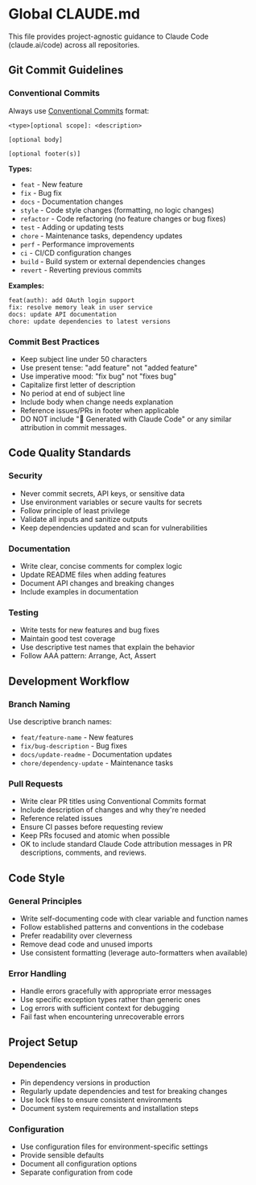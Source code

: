 # Global CLAUDE.md

This file provides project-agnostic guidance to Claude Code (claude.ai/code) across all repositories.

## Git Commit Guidelines

### Conventional Commits

Always use [Conventional Commits](https://www.conventionalcommits.org/) format:

```
<type>[optional scope]: <description>

[optional body]

[optional footer(s)]
```

**Types:**

- `feat` - New feature
- `fix` - Bug fix
- `docs` - Documentation changes
- `style` - Code style changes (formatting, no logic changes)
- `refactor` - Code refactoring (no feature changes or bug fixes)
- `test` - Adding or updating tests
- `chore` - Maintenance tasks, dependency updates
- `perf` - Performance improvements
- `ci` - CI/CD configuration changes
- `build` - Build system or external dependencies changes
- `revert` - Reverting previous commits

**Examples:**

```
feat(auth): add OAuth login support
fix: resolve memory leak in user service
docs: update API documentation
chore: update dependencies to latest versions
```

### Commit Best Practices

- Keep subject line under 50 characters
- Use present tense: "add feature" not "added feature"
- Use imperative mood: "fix bug" not "fixes bug"
- Capitalize first letter of description
- No period at end of subject line
- Include body when change needs explanation
- Reference issues/PRs in footer when applicable
- DO NOT include "🤖 Generated with Claude Code" or any similar attribution in commit messages.

## Code Quality Standards

### Security

- Never commit secrets, API keys, or sensitive data
- Use environment variables or secure vaults for secrets
- Follow principle of least privilege
- Validate all inputs and sanitize outputs
- Keep dependencies updated and scan for vulnerabilities

### Documentation

- Write clear, concise comments for complex logic
- Update README files when adding features
- Document API changes and breaking changes
- Include examples in documentation

### Testing

- Write tests for new features and bug fixes
- Maintain good test coverage
- Use descriptive test names that explain the behavior
- Follow AAA pattern: Arrange, Act, Assert

## Development Workflow

### Branch Naming

Use descriptive branch names:

- `feat/feature-name` - New features
- `fix/bug-description` - Bug fixes
- `docs/update-readme` - Documentation updates
- `chore/dependency-update` - Maintenance tasks

### Pull Requests

- Write clear PR titles using Conventional Commits format
- Include description of changes and why they're needed
- Reference related issues
- Ensure CI passes before requesting review
- Keep PRs focused and atomic when possible
- OK to include standard Claude Code attribution messages in PR descriptions, comments, and reviews.

## Code Style

### General Principles

- Write self-documenting code with clear variable and function names
- Follow established patterns and conventions in the codebase
- Prefer readability over cleverness
- Remove dead code and unused imports
- Use consistent formatting (leverage auto-formatters when available)

### Error Handling

- Handle errors gracefully with appropriate error messages
- Use specific exception types rather than generic ones
- Log errors with sufficient context for debugging
- Fail fast when encountering unrecoverable errors

## Project Setup

### Dependencies

- Pin dependency versions in production
- Regularly update dependencies and test for breaking changes
- Use lock files to ensure consistent environments
- Document system requirements and installation steps

### Configuration

- Use configuration files for environment-specific settings
- Provide sensible defaults
- Document all configuration options
- Separate configuration from code

